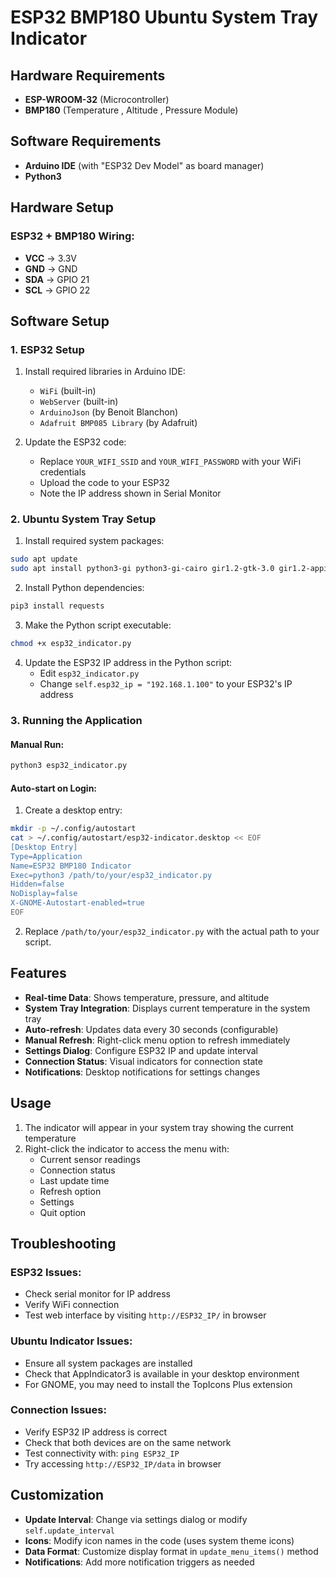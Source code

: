 # ESP32 BMP180 Ubuntu System Tray Indicator

## Hardware Requirements

- **ESP-WROOM-32** (Microcontroller)
- **BMP180** (Temperature , Altitude , Pressure Module)

## Software Requirements

- **Arduino IDE** (with "ESP32 Dev Model" as board  manager)
- **Python3**

## Hardware Setup

### ESP32 + BMP180 Wiring:
- **VCC** → 3.3V
- **GND** → GND  
- **SDA** → GPIO 21
- **SCL** → GPIO 22

## Software Setup

### 1. ESP32 Setup

1. Install required libraries in Arduino IDE:
   - `WiFi` (built-in)
   - `WebServer` (built-in)
   - `ArduinoJson` (by Benoit Blanchon)
   - `Adafruit BMP085 Library` (by Adafruit)

2. Update the ESP32 code:
   - Replace `YOUR_WIFI_SSID` and `YOUR_WIFI_PASSWORD` with your WiFi credentials
   - Upload the code to your ESP32
   - Note the IP address shown in Serial Monitor

### 2. Ubuntu System Tray Setup

1. Install required system packages:
```bash
sudo apt update
sudo apt install python3-gi python3-gi-cairo gir1.2-gtk-3.0 gir1.2-appindicator3-0.1 gir1.2-notify-0.7
```

2. Install Python dependencies:
```bash
pip3 install requests
```

3. Make the Python script executable:
```bash
chmod +x esp32_indicator.py
```

4. Update the ESP32 IP address in the Python script:
   - Edit `esp32_indicator.py`
   - Change `self.esp32_ip = "192.168.1.100"` to your ESP32's IP address

### 3. Running the Application

#### Manual Run:
```bash
python3 esp32_indicator.py
```

#### Auto-start on Login:
1. Create a desktop entry:
```bash
mkdir -p ~/.config/autostart
cat > ~/.config/autostart/esp32-indicator.desktop << EOF
[Desktop Entry]
Type=Application
Name=ESP32 BMP180 Indicator
Exec=python3 /path/to/your/esp32_indicator.py
Hidden=false
NoDisplay=false
X-GNOME-Autostart-enabled=true
EOF
```

2. Replace `/path/to/your/esp32_indicator.py` with the actual path to your script.

## Features

- **Real-time Data**: Shows temperature, pressure, and altitude
- **System Tray Integration**: Displays current temperature in the system tray
- **Auto-refresh**: Updates data every 30 seconds (configurable)
- **Manual Refresh**: Right-click menu option to refresh immediately
- **Settings Dialog**: Configure ESP32 IP and update interval
- **Connection Status**: Visual indicators for connection state
- **Notifications**: Desktop notifications for settings changes

## Usage

1. The indicator will appear in your system tray showing the current temperature
2. Right-click the indicator to access the menu with:
   - Current sensor readings
   - Connection status
   - Last update time
   - Refresh option
   - Settings
   - Quit option

## Troubleshooting

### ESP32 Issues:
- Check serial monitor for IP address
- Verify WiFi connection
- Test web interface by visiting `http://ESP32_IP/` in browser

### Ubuntu Indicator Issues:
- Ensure all system packages are installed
- Check that AppIndicator3 is available in your desktop environment
- For GNOME, you may need to install the TopIcons Plus extension

### Connection Issues:
- Verify ESP32 IP address is correct
- Check that both devices are on the same network
- Test connectivity with: `ping ESP32_IP`
- Try accessing `http://ESP32_IP/data` in browser

## Customization

- **Update Interval**: Change via settings dialog or modify `self.update_interval`
- **Icons**: Modify icon names in the code (uses system theme icons)
- **Data Format**: Customize display format in `update_menu_items()` method
- **Notifications**: Add more notification triggers as needed
